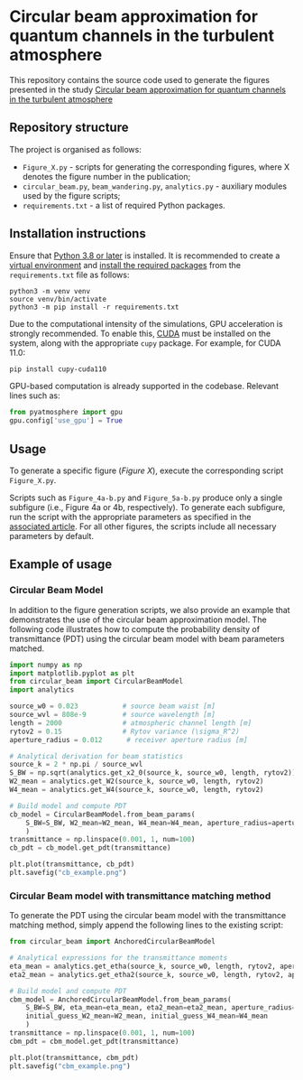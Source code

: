 # Circular beam approximation for quantum channels in the turbulent atmosphere

This repository contains the source code used to generate the figures presented in the study [Circular beam approximation for quantum channels in the turbulent atmosphere](https://arxiv.org/abs/2507.12947)

## Repository structure

The project is organised as follows:
- `Figure_X.py` - scripts for generating the corresponding figures, where X denotes the figure number in the publication;
- `circular_beam.py`, `beam_wandering.py`, `analytics.py` - auxiliary modules used by the figure scripts;
- `requirements.txt` - a list of required Python packages.


## Installation instructions
Ensure that [Python 3.8 or later](https://realpython.com/installing-python/#how-to-install-python-on-linux) is installed.
It is recommended to create a [virtual environment](https://packaging.python.org/en/latest/tutorials/installing-packages/#creating-and-using-virtual-environments) and [install the required packages](https://packaging.python.org/en/latest/tutorials/installing-packages/#use-pip-for-installing) from the `requirements.txt` file as follows:
```
python3 -m venv venv
source venv/bin/activate
python3 -m pip install -r requirements.txt
```

Due to the computational intensity of the simulations, GPU acceleration is strongly recommended. To enable this, [CUDA](https://docs.nvidia.com/cuda/cuda-installation-guide-linux/index.html#package-manager-installation) must be installed on the system, along with the appropriate `cupy` package. For example, for CUDA 11.0:
```bash
pip install cupy-cuda110
```
GPU-based computation is already supported in the codebase. Relevant lines such as:
```python
from pyatmosphere import gpu
gpu.config['use_gpu'] = True
```

## Usage
To generate a specific figure (*Figure X*), execute the corresponding script `Figure_X.py`.

Scripts such as `Figure_4a-b.py` and `Figure_5a-b.py` produce only a single subfigure (i.e., Figure 4a or 4b, respectively). To generate each subfigure, run the script with the appropriate parameters as specified in the [associated article](https://arxiv.org/abs/2507.12947). For all other figures, the scripts include all necessary parameters by default.

## Example of usage

### Circular Beam Model
In addition to the figure generation scripts, we also provide an example that demonstrates the use of the circular beam approximation model.
The following code illustrates how to compute the probability density of transmittance (PDT) using the circular beam model with beam parameters matched.

```python
import numpy as np
import matplotlib.pyplot as plt
from circular_beam import CircularBeamModel
import analytics

source_w0 = 0.023           # source beam waist [m]
source_wvl = 808e-9         # source wavelength [m]
length = 2000               # atmospheric channel length [m]
rytov2 = 0.15               # Rytov variance (\sigma_R^2)
aperture_radius = 0.012      # receiver aperture radius [m]

# Analytical derivation for beam statistics
source_k = 2 * np.pi / source_wvl
S_BW = np.sqrt(analytics.get_x2_0(source_k, source_w0, length, rytov2))
W2_mean = analytics.get_W2(source_k, source_w0, length, rytov2)
W4_mean = analytics.get_W4(source_k, source_w0, length, rytov2)

# Build model and compute PDT
cb_model = CircularBeamModel.from_beam_params(
    S_BW=S_BW, W2_mean=W2_mean, W4_mean=W4_mean, aperture_radius=aperture_radius
    )
transmittance = np.linspace(0.001, 1, num=100)
cb_pdt = cb_model.get_pdt(transmittance)

plt.plot(transmittance, cb_pdt)
plt.savefig("cb_example.png")
```

### Circular Beam model with transmittance matching method
To generate the PDT using the circular beam model with the transmittance matching method, simply append the following lines to the existing script:

```python
from circular_beam import AnchoredCircularBeamModel

# Analytical expressions for the transmittance moments
eta_mean = analytics.get_etha(source_k, source_w0, length, rytov2, aperture_radius)
eta2_mean = analytics.get_etha2(source_k, source_w0, length, rytov2, aperture_radius)

# Build model and compute PDT
cbm_model = AnchoredCircularBeamModel.from_beam_params(
    S_BW=S_BW, eta_mean=eta_mean, eta2_mean=eta2_mean, aperture_radius=aperture_radius,
    initial_guess_W2_mean=W2_mean, initial_guess_W4_mean=W4_mean
    )
transmittance = np.linspace(0.001, 1, num=100)
cbm_pdt = cbm_model.get_pdt(transmittance)

plt.plot(transmittance, cbm_pdt)
plt.savefig("cbm_example.png")
```



